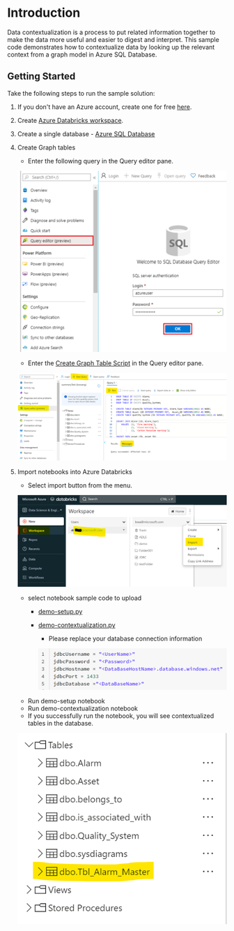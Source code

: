 # Introduction

Data contextualization is a process to put related information together to make the data more useful and easier to digest and interpret. This sample code demonstrates how to contextualize data by looking up the relevant context from a graph model in Azure SQL Database.

## Getting Started

Take the following steps to run the sample solution:

1. If you don't have an Azure account, create one for free [here](https://azure.microsoft.com/en-us/free/).
2. Create [Azure Databricks workspace](https://learn.microsoft.com/en-us/azure/databricks/getting-started/).
3. Create a single database - [Azure SQL Database](https://learn.microsoft.com/en-us/azure/azure-sql/database/single-database-create-quickstart?view=azuresql&tabs=azure-portal)
4. Create Graph tables
    - Enter the following query in the Query editor pane.

    ![Create-SQL-graph](./images/Create-SQL-graph.png)
    - Enter the [Create Graph Table Script](./src/sql/create-graph.sql) in the Query editor pane.

    ![Create-SQL-graph](./images/Run-SQL-graph.png)
5. Import notebooks into Azure Databricks
    - Select import button from the menu.

    ![import](./images/import_databricks.png)
    - select notebook sample code to upload
        - [demo-setup.py](./src/notebooks/demo-setup.py)
        - [demo-contextualization.py](./src/notebooks/demo-contextualizaion.py)
            - Please replace your database connection information

            ![import](./images/demo-databricks-notebook-01.png)
    - Run demo-setup notebook
    - Run demo-contextualization notebook
    - If you successfully run the notebook, you will see contextualized tables in the database.

    ![import](./images/contextualizedTable.png)
